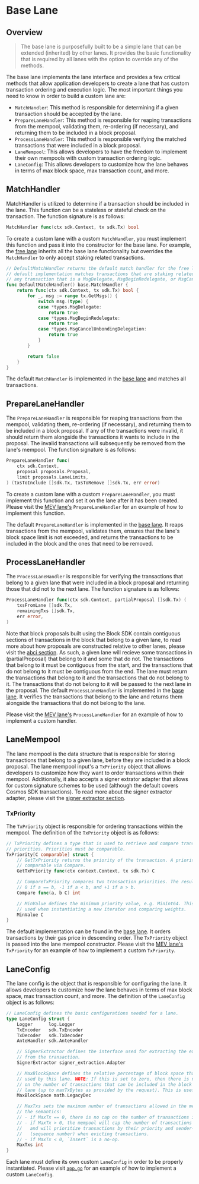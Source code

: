 # Base Lane

## Overview

> The base lane is purposefully built to be a simple lane that can be extended (inherited) by other lanes. It provides the basic functionality that is required by all lanes with the option to override any of the methods.

The base lane implements the lane interface and provides a few critical methods that allow application developers to create a lane that has custom transaction ordering and execution logic. The most important things you need to know in order to build a custom lane are:

* `MatchHandler`: This method is responsible for determining if a given transaction should be accepted by the lane.
* `PrepareLaneHandler`: This method is responsible for reaping transactions from the mempool, validating them, re-ordering (if necessary), and returning them to be included in a block proposal.
* `ProcessLaneHandler`: This method is responsible verifying the matched transactions that were included in a block proposal.
* `LaneMempool`: This allows developers to have the freedom to implement their own mempools with custom transaction ordering logic.
* `LaneConfig`: This allows developers to customize how the lane behaves in terms of max block space, max transaction count, and more.

## MatchHandler

MatchHandler is utilized to determine if a transaction should be included in the lane. This function can be a stateless or stateful check on the transaction. The function signature is as follows:

```go
MatchHandler func(ctx sdk.Context, tx sdk.Tx) bool
```

To create a custom lane with a custom `MatchHandler`, you must implement this function and pass it into the constructor for the base lane. For example, the [free lane](../../lanes/free/lane.go) inherits all the base lane functionality but overrides the `MatchHandler` to only accept staking related transactions.

```go
// DefaultMatchHandler returns the default match handler for the free lane. The
// default implementation matches transactions that are staking related. In particular,
// any transaction that is a MsgDelegate, MsgBeginRedelegate, or MsgCancelUnbondingDelegation.
func DefaultMatchHandler() base.MatchHandler {
	return func(ctx sdk.Context, tx sdk.Tx) bool {
		for _, msg := range tx.GetMsgs() {
			switch msg.(type) {
			case *types.MsgDelegate:
				return true
			case *types.MsgBeginRedelegate:
				return true
			case *types.MsgCancelUnbondingDelegation:
				return true
			}
		}

		return false
	}
}
```

The default `MatchHandler` is implemented in the [base lane](./match.go) and matches all transactions.

## PrepareLaneHandler

The `PrepareLaneHandler` is responsible for reaping transactions from the mempool, validating them, re-ordering (if necessary), and returning them to be included in a block proposal. If any of the transactions were invalid, it should return them alongside the transactions it wants to include in the proposal. The invalid transactions will subsequently be removed from the lane's mempool. The function signature is as follows:

```go
PrepareLaneHandler func(
    ctx sdk.Context,
    proposal proposals.Proposal,
    limit proposals.LaneLimits,
) (txsToInclude []sdk.Tx, txsToRemove []sdk.Tx, err error)
```

To create a custom lane with a custom `PrepareLaneHandler`, you must implement this function and set it on the lane after it has been created. Please visit the [MEV lane's](../../lanes/mev/abci.go) `PrepareLaneHandler` for an example of how to implement this function.

The default `PrepareLaneHandler` is implemented in the [base lane](./proposals.go). It reaps transactions from the mempool, validates them, ensures that the lane's block space limit is not exceeded, and returns the transactions to be included in the block and the ones that need to be removed.

## ProcessLaneHandler

The `ProcessLaneHandler` is responsible for verifying the transactions that belong to a given lane that were included in a block proposal and returning those that did not to the next lane. The function signature is as follows:

```go
ProcessLaneHandler func(ctx sdk.Context, partialProposal []sdk.Tx) (
    txsFromLane []sdk.Tx,
    remainingTxs []sdk.Tx,
    err error,
)
```

Note that block proposals built using the Block SDK contain contiguous sections of transactions in the block that belong to a given lane, to read more about how proposals are constructed relative to other lanes, please visit the [abci section](../../abci/README.md). As such, a given lane will recieve some transactions in (partialProposal) that belong to it and some that do not. The transactions that belong to it must be contiguous from the start, and the transactions that do not belong to it must be contiguous from the end. The lane must return the transactions that belong to it and the transactions that do not belong to it. The transactions that do not belong to it will be passed to the next lane in the proposal. The default `ProcessLaneHandler` is implemented in the [base lane](./proposals.go). It verifies the transactions that belong to the lane and returns them alongside the transactions that do not belong to the lane.

Please visit the [MEV lane's](../../lanes/mev/abci.go) `ProcessLaneHandler` for an example of how to implement a custom handler.

## LaneMempool

The lane mempool is the data structure that is responsible for storing transactions that belong to a given lane, before they are included in a block proposal. The lane mempool input's a `TxPriority` object that allows developers to customize how they want to order transactions within their mempool. Additionally, it also accepts a signer extrator adapter that allows for custom signature schemes to be used (although the default covers Cosmos SDK transactions). To read more about the signer extractor adapter, please visit the [signer extractor section](../../adapters/signer_extraction_adapter/README.md). 

### TxPriority

The `TxPriority` object is responsible for ordering transactions within the mempool. The definition of the `TxPriority` object is as follows:

```go
// TxPriority defines a type that is used to retrieve and compare transaction
// priorities. Priorities must be comparable.
TxPriority[C comparable] struct {
    // GetTxPriority returns the priority of the transaction. A priority must be
    // comparable via Compare.
    GetTxPriority func(ctx context.Context, tx sdk.Tx) C

    // CompareTxPriority compares two transaction priorities. The result should be
    // 0 if a == b, -1 if a < b, and +1 if a > b.
    Compare func(a, b C) int

    // MinValue defines the minimum priority value, e.g. MinInt64. This value is
    // used when instantiating a new iterator and comparing weights.
    MinValue C
}
```

The default implementation can be found in the [base lane](./mempool.go). It orders transactions by their gas price in descending order. The `TxPriority` object is passed into the lane mempool constructor. Please visit the [MEV lane's](../../lanes/mev/mempool.go) `TxPriority` for an example of how to implement a custom `TxPriority`.

## LaneConfig

The lane config is the object that is responsible for configuring the lane. It allows developers to customize how the lane behaves in terms of max block space, max transaction count, and more. The definition of the `LaneConfig` object is as follows:

```go
// LaneConfig defines the basic configurations needed for a lane.
type LaneConfig struct {
	Logger      log.Logger
	TxEncoder   sdk.TxEncoder
	TxDecoder   sdk.TxDecoder
	AnteHandler sdk.AnteHandler

	// SignerExtractor defines the interface used for extracting the expected signers of a transaction
	// from the transaction.
	SignerExtractor signer_extraction.Adapter

	// MaxBlockSpace defines the relative percentage of block space that can be
	// used by this lane. NOTE: If this is set to zero, then there is no limit
	// on the number of transactions that can be included in the block for this
	// lane (up to maxTxBytes as provided by the request). This is useful for the default lane.
	MaxBlockSpace math.LegacyDec

	// MaxTxs sets the maximum number of transactions allowed in the mempool with
	// the semantics:
	// - if MaxTx == 0, there is no cap on the number of transactions in the mempool
	// - if MaxTx > 0, the mempool will cap the number of transactions it stores,
	//   and will prioritize transactions by their priority and sender-nonce
	//   (sequence number) when evicting transactions.
	// - if MaxTx < 0, `Insert` is a no-op.
	MaxTxs int
}
```

Each lane must define its own custom `LaneConfig` in order to be properly instantiated. Please visit [`app.go`](../../tests/app/app.go) for an example of how to implement a custom `LaneConfig`.



